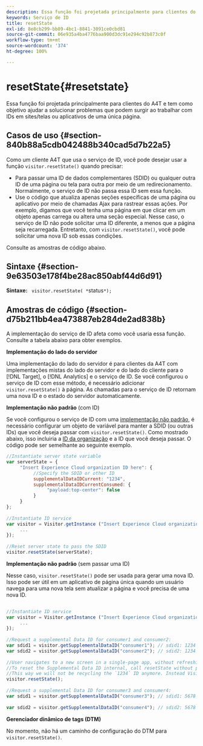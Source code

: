 ```yaml
---
description: Essa função foi projetada principalmente para clientes do A4T e tem como objetivo ajudar a solucionar problemas que podem surgir ao trabalhar com IDs em sites/telas ou aplicativos de uma única página.
keywords: Serviço de ID
title: resetState
exl-id: 8e8cb299-bb89-4bc1-8841-3091ce0cbd81
source-git-commit: 06e935a4ba4776baa900d3dc91e294c92b873c0f
workflow-type: tm+mt
source-wordcount: '374'
ht-degree: 100%

---
```


# resetState{#resetstate}

Essa função foi projetada principalmente para clientes do A4T e tem como objetivo ajudar a solucionar problemas que podem surgir ao trabalhar com IDs em sites/telas ou aplicativos de uma única página.

## Casos de uso {#section-840b88a5cdb042488b340cad5d7b22a5}

Como um cliente A4T que usa o serviço de ID, você pode desejar usar a função `visitor.resetState()` quando precisar:

* Para passar uma ID de dados complementares (SDID) ou qualquer outra ID de uma página ou tela para outra por meio de um redirecionamento. Normalmente, o serviço de ID não passa essa ID sem essa função.
* Use o código que atualiza apenas seções específicas de uma página ou aplicativo por meio de chamadas Ajax para rastrear essas ações. Por exemplo, digamos que você tenha uma página em que clicar em um objeto apenas carrega ou altera uma seção especial. Nesse caso, o serviço de ID não pode solicitar uma ID diferente, a menos que a página seja recarregada. Entretanto, com `visitor.resetState()`, você pode solicitar uma nova ID sob essas condições.

Consulte as amostras de código abaixo.

## Sintaxe {#section-9e63503e178f4be28ac850abf44d6d91}

**Sintaxe:** ` visitor.resetState( *`status`*);`

## Amostras de código {#section-d75b211bb4ea473887eb284de2ad838b}

A implementação do serviço de ID afeta como você usaria essa função. Consulte a tabela abaixo para obter exemplos.

**Implementação do lado do servidor**

Uma implementação do lado do servidor é para clientes da A4T com implementações mistas do lado do servidor e do lado do cliente para o [!DNL Target], o [!DNL Analytics] e o serviço de ID. Se você configurou o serviço de ID com esse método, é necessário adicionar `visitor.resetState()` à página. As chamadas para o serviço de ID retornam uma nova ID e o estado do servidor automaticamente.

**Implementação não padrão** (com ID)

Se você configurou o serviço de ID com uma [implementação não padrão](../../implementation-guides/implementation-guides.md#section-2c4f2db1f9704315a7cccab6d2e07113), é necessário configurar um objeto de variável para manter a SDID (ou outras IDs) que você deseja passar com `visitor.resetState()`. Como mostrado abaixo, isso incluiria a [ID da organização](../../reference/requirements.md#section-a02f537129a64ffbb690d5738d360c26) e a ID que você deseja passar. O código pode ser semelhante ao seguinte exemplo.

```js
//Instantiate server state variable 
var serverState = { 
     "Insert Experience Cloud organization ID here": { 
          //Specify the SDID or other ID 
          supplementalDataIDCurrent: "1234", 
          supplementalDataIDCurrentConsumed: { 
               "payload:top-center": false 
          } 
     } 
}; 
 
//Instantiate ID service 
var visitor = Visitor.getInstance ("Insert Experience Cloud organization ID here", { 
     ... 
}); 
 
//Reset server state to pass the SDID 
visitor.resetState(serverState);
```

**Implementação não padrão** (sem passar uma ID)

Nesse caso, `visitor.resetState()` pode ser usada para gerar uma nova ID. Isso pode ser útil em um aplicativo de página única quando um usuário navega para uma nova tela sem atualizar a página e você precisa de uma nova ID.

```js
 
//Instantiate ID service 
var visitor = Visitor.getInstance ("Insert Experience Cloud organization ID here", { 
     ... 
}); 
 
//Request a supplemental Data ID for consumer1 and consumer2: 
var sdid1 = visitor.getSupplementalDataID("consumer1"); // sdid1: 1234 
var sdid2 = visitor.getSupplementalDataID("consumer2"); // sdid2: 1234 
 
//User navigates to a new screen in a single-page app, without refreshing the page. 
//To reset the Supplemental Data ID internal, call resetState without passing any parameters. 
//This way we will not be recycling the `1234` ID anymore. Instead Visitor will generate a new supplemental Data ID going forward. 
visitor.resetState(); 
 
//Request a supplemental Data ID for consumer3 and consumer4: 
var sdid1 = visitor.getSupplementalDataID("consumer3"); // sdid1: 5678 
 
var sdid2 = visitor.getSupplementalDataID("consumer4"); // sdid2: 5678
```

**Gerenciador dinâmico de tags (DTM)**

No momento, não há um caminho de configuração do DTM para `visitor.resetState()`.
